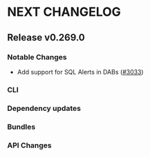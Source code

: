 # NEXT CHANGELOG

## Release v0.269.0

### Notable Changes
* Add support for SQL Alerts in DABs ([#3033](https://github.com/databricks/cli/pull/3033))

### CLI

### Dependency updates

### Bundles

### API Changes
